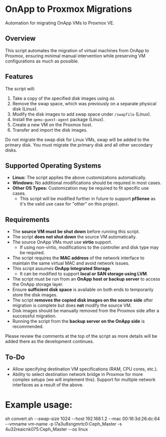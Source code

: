 # OnApp to Proxmox Migrations

Automation for migrating OnApp VMs to Proxmox VE.

## Overview
This script automates the migration of virtual machines from OnApp to Proxmox, ensuring minimal manual intervention while preserving VM configurations as much as possible.

## Features
The script will:
1. Take a copy of the specified disk images using `dd`.
2. Remove the swap space, which was previously on a separate physical disk (Linux).
3. Modify the disk images to add swap space under `/swapfile` (Linux).
4. Install the `qemu-guest-agent` package (Linux).
5. Create a new VM on the Proxmox host.
6. Transfer and import the disk images.

Do not migrate the swap disk for Linux VMs, swap will be added to the primary disk.
You must migrate the primary disk and all other secondary disks.

## Supported Operating Systems
- **Linux:** The script applies the above customizations automatically.
- **Windows:** No additional modifications should be required in most cases.
- **Other OS Types:** Customization may be required to fit specific use cases. 
  - This script will be modified further in future to support **pfSense** as it's the valid use case for "other" on this project.

## Requirements
- The **source VM must be shut down** before running this script.
- The script **does not shut down** the source VM automatically.
- The source OnApp VMs must use **virtio** support.
  - If using non-virtio, modifications to the controller and disk type may be required.
- The script requires the **MAC address** of the network interface to maintain the same virtual MAC and avoid network issues.
- This script assumes **OnApp Integrated Storage**.
  - It can be modified to support **local or SAN storage using LVM**.
- The script must be run from an **OnApp host or backup server** to access the OnApp storage layer.
- Ensure **sufficient disk space** is available on both ends to temporarily store the disk images.
- The script **removes the copied disk images on the source side** after migration is complete but does **not** modify the source VM.
- Disk images should be manually removed from the Proxmox side after a successful migration.
- Running the script from the **backup server on the OnApp side** is recommended.

Please review the comments at the top of the script as more details will be added there as the development continues. 

## To-Do
- Allow specifying destination VM specifications (RAM, CPU cores, etc.).
- Ability to select destination network bridge in Proxmox for more complex setups (we will implement this).
  Support for multiple network interfaces as a result of the above.
  
# Example usage:
sh convert.sh --swap-size 1024 --host 192.168.1.2 --mac 00:16:3d:26:dc:64 --vmname vm-name -p l7a3u8sngmrtc0:Ceph_Master -s 4u32reaicnk075:Ceph_Master --os linux
